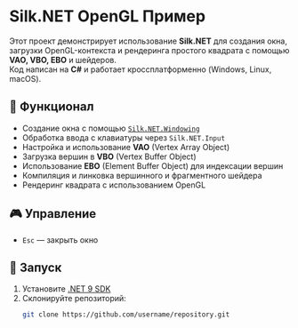 # Silk.NET OpenGL Пример

Этот проект демонстрирует использование **Silk.NET** для создания окна, загрузки OpenGL-контекста и рендеринга простого квадрата с помощью **VAO, VBO, EBO** и шейдеров.  
Код написан на **C#** и работает кроссплатформенно (Windows, Linux, macOS).

## 📌 Функционал
- Создание окна с помощью [`Silk.NET.Windowing`](https://github.com/dotnet/Silk.NET)
- Обработка ввода с клавиатуры через `Silk.NET.Input`
- Настройка и использование **VAO** (Vertex Array Object)
- Загрузка вершин в **VBO** (Vertex Buffer Object)
- Использование **EBO** (Element Buffer Object) для индексации вершин
- Компиляция и линковка вершинного и фрагментного шейдера
- Рендеринг квадрата с использованием OpenGL

## 🎮 Управление
- `Esc` — закрыть окно

## 🚀 Запуск
1. Установите [.NET 9 SDK](https://dotnet.microsoft.com/en-us/download/dotnet/9.0)
2. Склонируйте репозиторий:
   ```bash
   git clone https://github.com/username/repository.git
